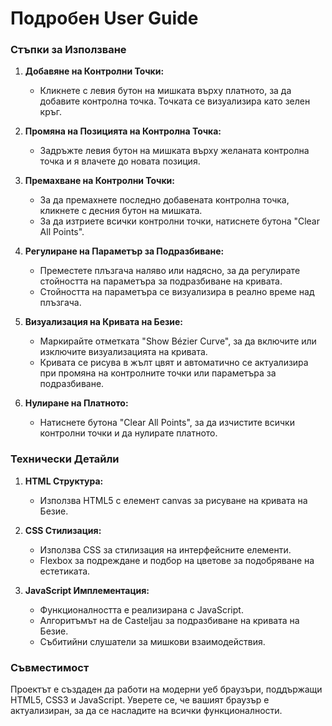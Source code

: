 # Подробен User Guide

### Стъпки за Използване

1. **Добавяне на Контролни Точки:**
   - Кликнете с левия бутон на мишката върху платното, за да добавите контролна точка. Точката се визуализира като зелен кръг.

2. **Промяна на Позицията на Контролна Точка:**
   - Задръжте левия бутон на мишката върху желаната контролна точка и я влачете до новата позиция.

3. **Премахване на Контролни Точки:**
   - За да премахнете последно добавената контролна точка, кликнете с десния бутон на мишката.
   - За да изтриете всички контролни точки, натиснете бутона "Clear All Points".

4. **Регулиране на Параметър за Подразбиване:**
   - Преместете плъзгача наляво или надясно, за да регулирате стойността на параметъра за подразбиване на кривата.
   - Стойността на параметъра се визуализира в реално време над плъзгача.

5. **Визуализация на Кривата на Безие:**
   - Маркирайте отметката "Show Bézier Curve", за да включите или изключите визуализацията на кривата.
   - Кривата се рисува в жълт цвят и автоматично се актуализира при промяна на контролните точки или параметъра за подразбиване.

6. **Нулиране на Платното:**
   - Натиснете бутона "Clear All Points", за да изчистите всички контролни точки и да нулирате платното.

### Технически Детайли

1. **HTML Структура:**
   - Използва HTML5 с елемент canvas за рисуване на кривата на Безие.

2. **CSS Стилизация:**
   - Използва CSS за стилизация на интерфейсните елементи.
   - Flexbox за подреждане и подбор на цветове за подобряване на естетиката.

3. **JavaScript Имплементация:**
   - Функционалността е реализирана с JavaScript.
   - Алгоритъмът на de Casteljau за подразбиване на кривата на Безие.
   - Събитийни слушатели за мишкови взаимодействия.

### Съвместимост
Проектът е създаден да работи на модерни уеб браузъри, поддържащи HTML5, CSS3 и JavaScript. Уверете се, че вашият браузър е актуализиран, за да се насладите на всички функционалности.
